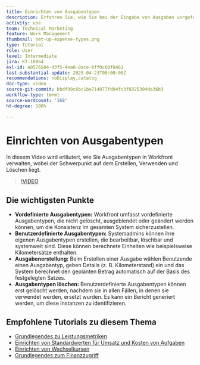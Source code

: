 ```yaml
---
title: Einrichten von Ausgabentypen
description: Erfahren Sie, wie Sie bei der Eingabe von Ausgaben vorgefertigte Ausgabetypen verwenden und wie Sie neue Ausgabentypen erstellen können.
activity: use
team: Technical Marketing
feature: Work Management
thumbnail: set-up-expense-types.png
type: Tutorial
role: User
level: Intermediate
jira: KT-10064
exl-id: a8576504-d3f5-4ea0-8ace-bff0c00f8461
last-substantial-update: 2025-04-23T00:00:00Z
recommendations: noDisplay,catalog
doc-type: video
source-git-commit: bbdf99c6bc1be714077fd94fc3f8325394de36b3
workflow-type: tm+mt
source-wordcount: '168'
ht-degree: 100%

---
```


# Einrichten von Ausgabentypen

In diesem Video wird erläutert, wie Sie Ausgabentypen in Workfront verwalten, wobei der Schwerpunkt auf dem Erstellen, Verwenden und Löschen liegt.


>[!VIDEO](https://video.tv.adobe.com/v/3457702/?quality=12&learn=on&enablevpops=1)

## Die wichtigsten Punkte

* **Vordefinierte Ausgabentypen:** Workfront umfasst vordefinierte Ausgabentypen, die nicht gelöscht, ausgeblendet oder geändert werden können, um die Konsistenz im gesamten System sicherzustellen.
* **Benutzerdefinierte Ausgabentypen:** Systemadmins können ihre eigenen Ausgabentypen erstellen, die bearbeitbar, löschbar und systemweit sind. Diese können berechnete Einheiten wie beispielsweise Kilometersätze enthalten.
* **Ausgabenerstellung:** Beim Erstellen einer Ausgabe wählen Benutzende einen Ausgabentyp, geben Details (z. B. Kilometerstand) ein und das System berechnet den geplanten Betrag automatisch auf der Basis des festgelegten Satzes.
* **Ausgabentypen löschen:** Benutzerdefinierte Ausgabentypen können erst gelöscht werden, nachdem sie in allen Fällen, in denen sie verwendet werden, ersetzt wurden. Es kann ein Bericht generiert werden, um diese Instanzen zu identifizieren.

## Empfohlene Tutorials zu diesem Thema

* [Grundlegendes zu Leistungsmetriken](/help/manage-work/project-finances/understand-performance-metrics.md)
* [Einrichten von Standardwerten für Umsatz und Kosten von Aufgaben](/help/manage-work/project-finances/set-up-task-revenue-and-cost-defaults.md)
* [Einrichten von Wechselkursen](/help/manage-work/project-finances/set-up-exchange-rates.md)
* [Grundlegendes zum Finanzzugriff](/help/manage-work/project-finances/understand-financial-access.md)
